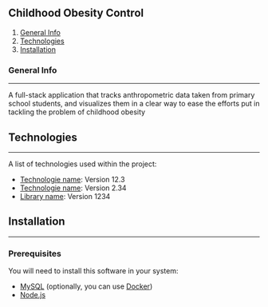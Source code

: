 ## Childhood Obesity Control
1. [General Info](#general-info)
2. [Technologies](#technologies)
3. [Installation](#installation)

### General Info
***
A full-stack application that tracks anthropometric data taken from primary school students, and visualizes them in a clear way to ease the efforts put in tackling the problem of childhood obesity

## Technologies
***
A list of technologies used within the project:
* [Technologie name](https://example.com): Version 12.3 
* [Technologie name](https://example.com): Version 2.34
* [Library name](https://example.com): Version 1234

## Installation
***
### Prerequisites
You will need to install this software in your system:
* [MySQL](https://dev.mysql.com/downloads/) (optionally, you can use [Docker](https://hub.docker.com/_/mysql?tab=tags&page=1&ordering=last_updated))
* [Node.js](https://dev.mysql.com/downloads/)
